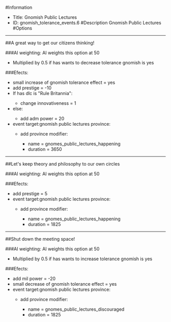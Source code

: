 #Information
 - Title: Gnomish Public Lectures
 - ID: gnomish_tolerance_events.6
#Description
Gnomish Public Lectures
#Options

___
##A great way to get our citizens thinking!

###AI weighting:
AI weights this option at 50
 - Multiplied by 0.5 if has wants to decrease tolerance gnomish is yes


###Efects:<ul><li>small increase of gnomish tolerance effect = yes</li><li>add prestige = -10</li><li>If has dlc is "Rule Britannia":</li><ul><li>change innovativeness = 1</li></ul><li>else:</li><ul><li>add adm power = 20</li></ul><li>event target:gnomish public lectures province:</li><ul><li>add province modifier:</li><ul><li>name = gnomes_public_lectures_happening</li><li>duration = 3650</li></ul></ul></ul>

___
##Let's keep theory and philosophy to our own circles

###AI weighting:
AI weights this option at 50


###Efects:<ul><li>add prestige = 5</li><li>event target:gnomish public lectures province:</li><ul><li>add province modifier:</li><ul><li>name = gnomes_public_lectures_happening</li><li>duration = 1825</li></ul></ul></ul>

___
##Shut down the meeting space!

###AI weighting:
AI weights this option at 50
 - Multiplied by 0.5 if has wants to increase tolerance gnomish is yes


###Efects:<ul><li>add mil power = -20</li><li>small decrease of gnomish tolerance effect = yes</li><li>event target:gnomish public lectures province:</li><ul><li>add province modifier:</li><ul><li>name = gnomes_public_lectures_discouraged</li><li>duration = 1825</li></ul></ul></ul>
